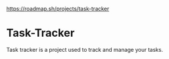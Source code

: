 https://roadmap.sh/projects/task-tracker

# Task-Tracker
Task tracker is a project used to track and manage your tasks.
